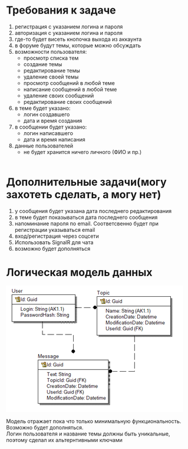 # Требования к задаче
1. регистрация с указанием логина и пароля
3. авторизация с указанием логина и пароля
4. где-то будет висеть кнопочка выхода из аккаунта
5. в форуме будут темы, которые можно обсуждать
6. возможности пользователя:
    - просмотр списка тем
    - создание темы
    - редактирование темы
    - удаление своей темы
    - просмотр сообщений в любой теме
    - написание сообщений в любой теме
    - удаление своих сообщений
    - редактирование своих сообщений
7. в теме будет указано:
    - логин создавшего
    - дата и время создания
8. в сообщении будет указано:
    - логин написавшего
    - дата и время написания
9. данные пользователей
    - не будет хранится ничего личного (ФИО и пр.)
<br/><br/>
# Дополнительные задачи(могу захотеть сделать, а могу нет)
1. у сообщения будет указана дата последнего редактирования
2. в теме будет показываться дата последнего сообщения
3. напоминание пароля по email. Cоответсвенно будет при регистрации указываться email
4. вход/регистрация через соцсети
5. Использовать SignalR для чата
6. возможно будет дополняться

# Логическая модель данных
![Alt text](https://github.com/klyuevskiy/DotNet5Sem/blob/main/LogicalDBModel.png)

Модель отражает пока что только минимальную функциональность. Возможно будет дополняться.</br>
Логин пользователя и название темы должны быть уникальные, поэтому сделал их альтернтивными ключами</br>
